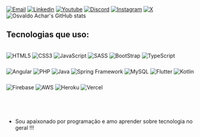 [![Email](https://img.shields.io/badge/Gmail-D14836?style=for-the-badge&logo=gmail&logoColor=white)](osvaldofaachar@gmail.com)
[![Linkedin](https://img.shields.io/badge/LinkedIn-0077B5?style=for-the-badge&logo=linkedin&logoColor=white)](https://www.linkedin.com/in/osvaldo-achar-3b686a23b/)
[![Youtube](https://img.shields.io/badge/YouTube-FF0000?style=for-the-badge&logo=youtube&logoColor=white)](https://www.youtube.com/channel/UCpdVahIBHY__loOR4TlrNiQ)
[![Discord](https://img.shields.io/badge/Discord-7289DA?style=for-the-badge&logo=discord&logoColor=white)](https://www.youtube.com/channel/UCpdVahIBHY__loOR4TlrNiQ)
[![Instagram](https://img.shields.io/badge/Instagram-E4405F?style=for-the-badge&logo=instagram&logoColor=white)](https://www.instagram.com/osvaldo_achar/)
[![X](https://img.shields.io/badge/X-000?style=for-the-badge&logo=x)](https://twitter.com/big_harden)
![Osvaldo Achar's GitHub stats](https://github-readme-stats.vercel.app/api?username=osvaldofaachar&show_icons=true&theme=tokyonight)

 ## Tecnologias que uso: 
 
 <div style="display: inline_block"> <br>

 <img style="padding-bottom: 5%;" align="center" alt="HTML5" src="https://img.shields.io/badge/HTML5-E34F26?style=for-the-badge&logo=html5&logoColor=white">
 <img style="padding-bottom: 5%;" align="center" alt="CSS3" src="https://img.shields.io/badge/CSS3-1572B6?style=for-the-badge&logo=css3&logoColor=white">
 <img style="padding-bottom: 5%;" align="center" alt="JavaScript" src="https://img.shields.io/badge/JavaScript-F7DF1E?style=for-the-badge&logo=javascript&logoColor=black">
 <img style="padding-bottom: 5%;" align="center" alt="SASS" src="https://img.shields.io/badge/Sass-CC6699?style=for-the-badge&logo=sass&logoColor=white">
 <img style="padding-bottom: 5%;" align="center" alt="BootStrap" src="https://img.shields.io/badge/-boostrap-0D1117?style=for-the-badge&logo=bootstrap&labelColor=0D1117">
 <img style="padding-bottom: 5%;" align="center" alt="TypeScript" src="https://img.shields.io/badge/TypeScript-007ACC?style=for-the-badge&logo=typescript&logoColor=white">
 
  <img style="padding-bottom: 5%;" align="center" alt="Angular" src="https://img.shields.io/badge/Angular-DD0031?style=for-the-badge&logo=angular&logoColor=white">
 <img style="padding-bottom: 5%;" align="center" alt="PHP" src="https://img.shields.io/badge/PHP-777BB4?style=for-the-badge&logo=php&logoColor=white">
 <img style="padding-bottom: 5%;" align="center" alt="Java" src="https://img.shields.io/badge/Java-ED8B00?style=for-the-badge&logo=openjdk&logoColor=white">
 <img style="padding-bottom: 5%;" align="center" alt="Spring Framework" src="https://img.shields.io/badge/spring-%236DB33F.svg?style=for-the-badge&logo=spring&logoColor=white">
 <img style="padding-bottom: 5%;" align="center" alt="MySQL" src="https://img.shields.io/badge/MySQL-00000F?style=for-the-badge&logo=mysql&logoColor=white">
 <img style="padding-bottom: 5%;" align="center" alt="Flutter" src="https://img.shields.io/badge/Flutter-02569B?style=for-the-badge&logo=flutter&logoColor=white">
 <img style="padding-bottom: 5%;" align="center" alt="Kotlin" src="https://img.shields.io/badge/Kotlin-0095D5?&style=for-the-badge&logo=kotlin&logoColor=white">
 <img style="padding-bottom: 5%;" align="center" alt="Firebase" src="https://img.shields.io/badge/Firebase-000?style=for-the-badge&logo=firebase&logoColor=ffca28">
 <img style="padding-bottom: 5%;" align="center" alt="AWS" src="https://img.shields.io/badge/AWS-000.svg?style=for-the-badge&logo=amazon-aws&logoColor=white">
 <img style="padding-bottom: 5%;" align="center" alt="Heroku" src="https://img.shields.io/badge/heroku-%23430098.svg?style=for-the-badge&logo=heroku&logoColor=white">
 <img style="padding-bottom: 5%;" align="center" alt="Vercel" src="https://img.shields.io/badge/vercel-%23000000.svg?style=for-the-badge&logo=vercel&logoColor=white">
 </div><br>
 <br>

 - Sou apaixonado por programação e amo aprender sobre tecnologia no geral !!! 

